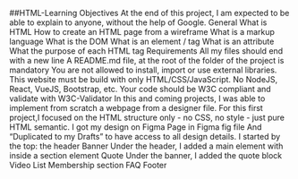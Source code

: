 ##HTML-Learning Objectives
At the end of this project, I am expected to be able to explain to anyone, without the help of Google.
General
What is HTML
How to create an HTML page from a wireframe
What is a markup language
What is the DOM
What is an element / tag
What is an attribute
What the purpose of each HTML tag
Requirements
All my  files should end with a new line
A README.md file, at the root of the folder of the project is mandatory
You are not allowed to install, import or use external libraries. This website must be build with only HTML/CSS/JavaScript. No NodeJS, React, VueJS, Bootstrap, etc.
Your code should be W3C compliant and validate with W3C-Validator
In this and coming projects, I was able to implement from scratch a webpage from a designer file.
For this first project,I focused on the HTML structure only - no CSS, no style - just pure HTML semantic.
I got my design on Figma 
Page in Figma
fig file
And “Duplicated to my Drafts” to have access to all design details.
I started by the top: the header
Banner 
Under the header,  I added a main element with inside a section element
Quote
Under the banner, I added the quote block
Video List
Membership section
FAQ
Footer